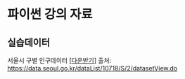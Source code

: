 # 파이썬 강의 자료

## 실습데이터 
서울시 구별 인구데이터 [[다운받기]](https://drive.google.com/drive/u/0/folders/1p07WBloykRusFSJ3UHATdsCN2DlfwBWr)
출처: https://data.seoul.go.kr/dataList/10718/S/2/datasetView.do
